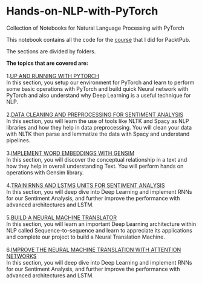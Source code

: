 # Hands-on-NLP-with-PyTorch
Collection of Notebooks for Natural Language Processing with PyTorch


This notebook contains all the code for the [course](https://www.packtpub.com/application-development/hands-natural-language-processing-pytorch-video) that I did for PacktPub.<br />

The sections are divided by folders. <br />

<b>The topics that are covered are:</b> <br /><br />
1.[UP AND RUNNING WITH PYTORCH](https://github.com/paulwong888/Hands-on-NLP-with-PyTorch/tree/master/section1)<br />
In   this   section,   you   setup   our   environment   for   PyTorch   and   learn   to   perform   some   basic   operations   with  PyTorch   and   build   quick   Neural   network   with   PyTorch   and   also   understand   why   Deep   Learning   is   a   useful  technique for NLP. <br /><br/>
2.[DATA CLEANING AND PREPROCESSING FOR SENTIMENT ANALYSIS](https://github.com/paulwong888/Hands-on-NLP-with-PyTorch/tree/master/section2)<br />
 In this section, you will learn the use of tools like NLTK and Spacy as NLP libraries and how they help in data preprocessing. You will clean your data with NLTK then parse and lemmatize the data with Spacy and understand pipelines.<br /><br/>
3.[IMPLEMENT WORD EMBEDDINGS WITH GENSIM](https://github.com/paulwong888/Hands-on-NLP-with-PyTorch/tree/master/section3)<br />
 In this section, you will discover the conceptual relationship in a text and how they help in overall
understanding Text. You will perform hands on operations with Gensim library.<br /><br/>
4.[TRAIN RNNS AND LSTMS UNITS FOR SENTIMENT ANALYSIS](https://github.com/paulwong888/Hands-on-NLP-with-PyTorch/tree/master/section4)<br />
In this section, you will deep dive into Deep Learning and implement RNNs for our Sentiment Analysis, and further improve the performance with advanced architectures and LSTM.<br /><br/>
5.[BUILD A NEURAL MACHINE TRANSLATOR](https://github.com/paulwong888/Hands-on-NLP-with-PyTorch/tree/master/section5)<br />
In this section, you will learn an important Deep Learning architecture within NLP called
Sequence-to-sequence and learn to appreciate its applications and complete our project to build a Neural
Translation Machine.<br /><br/>
6.[IMPROVE THE NEURAL MACHINE TRANSLATION WITH ATTENTION NETWORKS](https://github.com/paulwong888/Hands-on-NLP-with-PyTorch/tree/master/section5)<br />
In this section, you will deep dive into Deep Learning and implement RNNs for our Sentiment Analysis, and further improve the performance with advanced architectures and LSTM.
